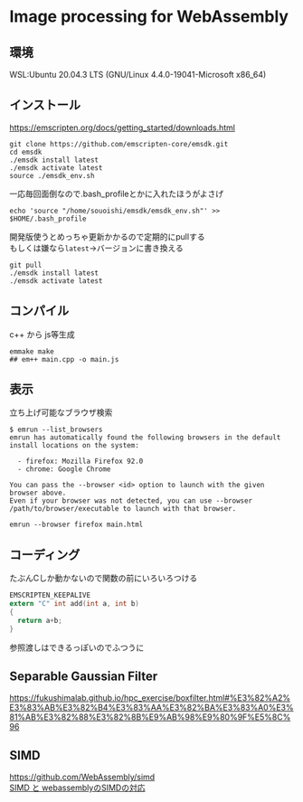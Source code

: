 # Image processing for WebAssembly

## 環境
WSL:Ubuntu 20.04.3 LTS (GNU/Linux 4.4.0-19041-Microsoft x86_64)



## インストール
https://emscripten.org/docs/getting_started/downloads.html
```
git clone https://github.com/emscripten-core/emsdk.git
cd emsdk
./emsdk install latest
./emsdk activate latest
source ./emsdk_env.sh
```

一応毎回面倒なので.bash_profileとかに入れたほうがよさげ
```
echo 'source "/home/souoishi/emsdk/emsdk_env.sh"' >> $HOME/.bash_profile
```

開発版使うとめっちゃ更新かかるので定期的にpullする  
もしくは嫌なら`latest`->バージョンに書き換える
```
git pull
./emsdk install latest
./emsdk activate latest
```
## コンパイル
c++ から js等生成
```
emmake make
## em++ main.cpp -o main.js
```

## 表示
立ち上げ可能なブラウザ検索
```
$ emrun --list_browsers
emrun has automatically found the following browsers in the default install locations on the system:

  - firefox: Mozilla Firefox 92.0
  - chrome: Google Chrome

You can pass the --browser <id> option to launch with the given browser above.
Even if your browser was not detected, you can use --browser /path/to/browser/executable to launch with that browser.
```

```
emrun --browser firefox main.html
```

## コーディング
たぶんCしか動かないので関数の前にいろいろつける
```c
EMSCRIPTEN_KEEPALIVE
extern "C" int add(int a, int b)
{
  return a+b;
}
```

参照渡しはできるっぽいのでふつうに

## Separable Gaussian Filter
https://fukushimalab.github.io/hpc_exercise/boxfilter.html#%E3%82%A2%E3%83%AB%E3%82%B4%E3%83%AA%E3%82%BA%E3%83%A0%E3%81%AB%E3%82%88%E3%82%8B%E9%AB%98%E9%80%9F%E5%8C%96

## SIMD
https://github.com/WebAssembly/simd  
[SIMD と webassemblyのSIMDの対応](https://emscripten.org/docs/porting/simd.html)
